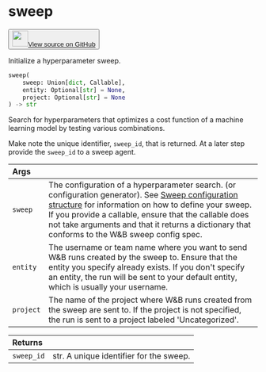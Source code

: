 # sweep

<p><button style={{display: 'flex', alignItems: 'center', backgroundColor: 'white', border: '1px solid #ddd', padding: '10px', borderRadius: '6px', cursor: 'pointer', boxShadow: '0 2px 3px rgba(0,0,0,0.1)', transition: 'all 0.3s'}}><a href='https://www.github.com/wandb/wandb/tree/v0.17.1/wandb/sdk/wandb_sweep.py#L31-L87' style={{fontSize: '1.2em', display: 'flex', alignItems: 'center'}}><img src='https://github.githubassets.com/images/modules/logos_page/GitHub-Mark.png' height='32px' width='32px' style={{marginRight: '10px'}}/>View source on GitHub</a></button></p>


Initialize a hyperparameter sweep.

```python
sweep(
    sweep: Union[dict, Callable],
    entity: Optional[str] = None,
    project: Optional[str] = None
) -> str
```

Search for hyperparameters that optimizes a cost function
of a machine learning model by testing various combinations.

Make note the unique identifier, `sweep_id`, that is returned.
At a later step provide the `sweep_id` to a sweep agent.

| Args |  |
| :--- | :--- |
|  `sweep` |  The configuration of a hyperparameter search. (or configuration generator). See [Sweep configuration structure](https://docs.wandb.ai/guides/sweeps/define-sweep-configuration) for information on how to define your sweep. If you provide a callable, ensure that the callable does not take arguments and that it returns a dictionary that conforms to the W&B sweep config spec. |
|  `entity` |  The username or team name where you want to send W&B runs created by the sweep to. Ensure that the entity you specify already exists. If you don't specify an entity, the run will be sent to your default entity, which is usually your username. |
|  `project` |  The name of the project where W&B runs created from the sweep are sent to. If the project is not specified, the run is sent to a project labeled 'Uncategorized'. |

| Returns |  |
| :--- | :--- |
|  `sweep_id` |  str. A unique identifier for the sweep. |
